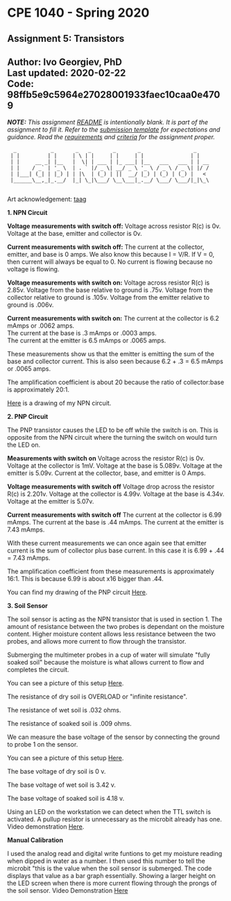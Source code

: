 # CPE 1040 - Spring 2020

## Assignment 5: Transistors

Author: Ivo Georgiev, PhD  
Last updated: 2020-02-22  
Code: 98ffb5e9c5964e27028001933faec10caa0e4709  
---

_**NOTE:** This assignment [README](README.md) is _intentionally_ blank. It is part of the assignment to fill it. Refer to the [submission template](submission-template.md) for expectations and guidance. Read the [requirements](requirements.md) and [criteria](criteria.md) for the assignment proper._


```
  _           _       _   _       _       _                 _    
 | |         | |     | \ | |     | |     | |               | |   
 | |     __ _| |__   |  \| | ___ | |_ ___| |__   ___   ___ | | __
 | |    / _` | '_ \  | . ` |/ _ \| __/ _ \ '_ \ / _ \ / _ \| |/ /
 | |___| (_| | |_) | | |\  | (_) | ||  __/ |_) | (_) | (_) |   < 
 |______\__,_|_.__/  |_| \_|\___/ \__\___|_.__/ \___/ \___/|_|\_\
                                                                                                                      
```
Art acknowledgement: [taag](http://patorjk.com/software/taag/)

**1. NPN Circuit**

**Voltage measurements with switch off:**
Voltage across resistor R(c) is 0v.
Voltage at the base, emitter and collector is 0v.

**Current measurements with switch off:**
The current at the collector, emitter, and base is 0 amps. We also know this because I = V/R. If V = 0, then current will always be equal to 0. No current is flowing because no voltage is flowing.

**Voltage measurements with switch on:**
Voltage across resistor R(c) is 2.85v.
Voltage from the base relative to ground is .75v.
Voltage from the collector relative to ground is .105v.
Voltage from the emitter relative to ground is .006v.

**Current measurements with switch on:**
The current at the collector is 6.2 mAmps or .0062 amps.     
The current at the base is .3 mAmps or .0003 amps.    
The current at the emitter is 6.5 mAmps or .0065 amps. 

These measurements show us that the emitter is emitting the sum of the base and collector current. This is also seen because 6.2 + .3 = 6.5 mAmps or .0065 amps.  

The amplification coefficient is about 20 because the ratio of collector:base is approximately 20:1.

[Here](https://imgur.com/a/XaB01gS) is a drawing of my NPN circuit.

**2. PNP Circuit**

The PNP transistor causes the LED to be off while the switch is on. This is opposite from the NPN circuit where the turning the switch on would turn the LED on.

**Measurements with switch on**
Voltage across the resistor R(c) is 0v.
Voltage at the collector is 1mV.
Voltage at the base is 5.089v.
Voltage at the emitter is 5.09v.
Current at the collector, base, and emitter is 0 Amps.

**Voltage measurements with switch off**
Voltage drop across the resistor R(c) is 2.201v.
Voltage at the collector is 4.99v.
Voltage at the base is 4.34v.
Voltage at the emitter is 5.07v.

**Current measurements with switch off**
The current at the collector is 6.99 mAmps.
The current at the base is .44 mAmps.
The current at the emitter is 7.43 mAmps. 

With these current measurements we can once again see that emitter current is the sum of collector plus base current. In this case it is 6.99 + .44 = 7.43 mAmps.

The amplification coefficient from these measurements is approximately 16:1. This is because 6.99 is about x16 bigger than .44.

You can find my drawing of the PNP circuit [Here](https://imgur.com/a/4xbOpXB).

**3. Soil Sensor** 

The soil sensor is acting as the NPN transistor that is used in section 1. The amount of resistance between the two probes is dependant on the moisture content. Higher moisture content allows less resistance between the two probes, and allows more current to flow through the transistor.

Submerging the multimeter probes in a cup of water will simulate "fully soaked soil" because the moisture is what allows current to flow and completes the circuit.

You can see a picture of this setup [Here](https://imgur.com/tRN2xT3).

The resistance of dry soil is OVERLOAD or "infinite resistance".

The resistance of wet soil is .032 ohms.

The resistance of soaked soil is .009 ohms.

We can measure the base voltage of the sensor by connecting the ground to probe 1 on the sensor.

You can see a picture of this setup [Here](https://imgur.com/kd04EKe).

The base voltage of dry soil is 0 v.

The base voltage of wet soil is 3.42 v.

The base voltage of soaked soil is 4.18 v.

Using an LED on the workstation we can detect when the TTL switch is activated. A pullup resistor is unnecessary as the microbit already has one. Video demonstration [Here](https://imgur.com/i19iXsm).

**Manual Calibration**

I used the analog read and digital write funtions to get my moisture reading when dipped in water as a number. I then used this number to tell the microbit "this is the value when the soil sensor is submerged. The code displays that value as a bar graph essentially. Showing a larger height on the LED screen when there is more current flowing through the prongs of the soil sensor. Video Demonstration [Here](https://imgur.com/a/vzhKwTm)
